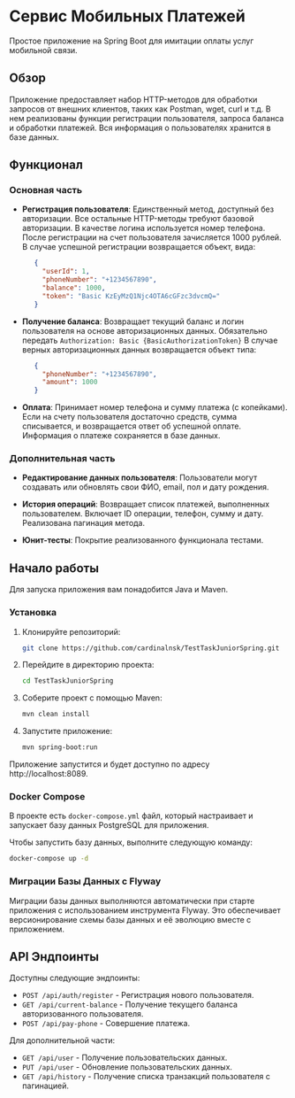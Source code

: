 # Сервис Мобильных Платежей

Простое приложение на Spring Boot для имитации оплаты услуг мобильной связи.

## Обзор

Приложение предоставляет набор HTTP-методов для обработки запросов от внешних клиентов, таких как Postman, wget, curl и т.д. В нем реализованы функции регистрации пользователя, запроса баланса и обработки платежей. Вся информация о пользователях хранится в базе данных.

## Функционал

### Основная часть

- **Регистрация пользователя**: Единственный метод, доступный без авторизации. Все остальные HTTP-методы требуют базовой авторизации. В качестве логина используется номер телефона. После регистрации на счет пользователя зачисляется 1000 рублей. 
В случае успешной регистрации возвращается объект, вида: 
   ```json
      {
        "userId": 1,
        "phoneNumber": "+1234567890",
        "balance": 1000,
        "token": "Basic KzEyMzQ1Njc4OTA6cGFzc3dvcmQ="
      }
   ```

- **Получение баланса**: Возвращает текущий баланс и логин пользователя на основе авторизационных данных.
Обязательно передать ``Authorization: Basic {BasicAuthorizationToken}``
В случае верных авторизационных данных возвращается объект типа:
   ```json
      {
        "phoneNumber": "+1234567890",
        "amount": 1000
      }
    ```
  

- **Оплата**: Принимает номер телефона и сумму платежа (с копейками). Если на счету пользователя достаточно средств, сумма списывается, и возвращается ответ об успешной оплате. Информация о платеже сохраняется в базе данных.

### Дополнительная часть

- **Редактирование данных пользователя**: Пользователи могут создавать или обновлять свои ФИО, email, пол и дату рождения.

- **История операций**: Возвращает список платежей, выполненных пользователем. Включает ID операции, телефон, сумму и дату. Реализована пагинация метода.

- **Юнит-тесты**: Покрытие реализованного функционала тестами.

## Начало работы

Для запуска приложения вам понадобится Java и Maven.

### Установка

1. Клонируйте репозиторий:
   ```bash
   git clone https://github.com/cardinalnsk/TestTaskJuniorSpring.git
    ```
2. Перейдите в директорию проекта:
   ```bash
   cd TestTaskJuniorSpring
    ```
3. Соберите проект с помощью Maven:
   ```bash
   mvn clean install
    ```
4. Запустите приложение:
   ```bash
   mvn spring-boot:run
    ```
Приложение запустится и будет доступно по адресу http://localhost:8089.

### Docker Compose

В проекте есть `docker-compose.yml` файл, который настраивает и запускает базу данных PostgreSQL для приложения.

Чтобы запустить базу данных, выполните следующую команду:
```bash
docker-compose up -d
```

### Миграции Базы Данных с Flyway

Миграции базы данных выполняются автоматически при старте приложения с использованием инструмента Flyway. Это обеспечивает версионирование схемы базы данных и её эволюцию вместе с приложением.

## API Эндпоинты

Доступны следующие эндпоинты:

- `POST /api/auth/register` - Регистрация нового пользователя.
- `GET /api/current-balance` - Получение текущего баланса авторизованного пользователя.
- `POST /api/pay-phone` - Совершение платежа.

Для дополнительной части:

- `GET /api/user` - Получение пользовательских данных.
- `PUT /api/user` - Обновление пользовательских данных.
- `GET /api/history` - Получение списка транзакций пользователя с пагинацией.
